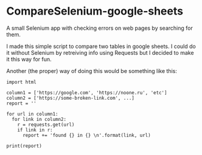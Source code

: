 # CompareSelenium-google-sheets
A small Selenium app with checking errors on web pages by searching for them.

I made this simple script to compare two tables in google sheets. I could do it without Selenium by retreiving info using Requests but I decided to make it this way for fun.

Another (the proper) way of doing this would be something like this:

```
import html

column1 = ['https://google.com', 'https://noone.ru', 'etc']
column2 = ['https://some-broken-link.com', ...]
report = ''

for url in column1:
  for link in column2:
    r = requests.get(url)
    if link in r:
      report += 'found {} in {} \n'.format(link, url)

print(report)
```
